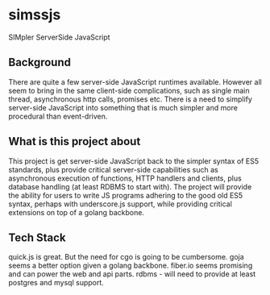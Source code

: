 # simssjs
SIMpler ServerSide JavaScript

## Background
There are quite a few server-side JavaScript runtimes available. However all seem to bring in the same client-side complications, such as single main thread, asynchronous http calls, promises etc. There is a need to simplify server-side JavaScript into something that is much simpler and more procedural than event-driven.

## What is this project about
This project is get server-side JavaScript back to the simpler syntax of ES5 standards, plus provide critical server-side capabilities such as asynchronous execution of functions, HTTP handlers and clients, plus database handling (at least RDBMS to start with).
The project will provide the ability for users to write JS programs adhering to the good old ES5 syntax, perhaps with underscore.js support, while providing critical extensions on top of a golang backbone.

## Tech Stack
quick.js is great. But the need for cgo is going to be cumbersome. goja seems a better option given a golang backbone.
fiber.io seems promising and can power the web and api parts.
rdbms - will need to provide at least postgres and mysql support.
